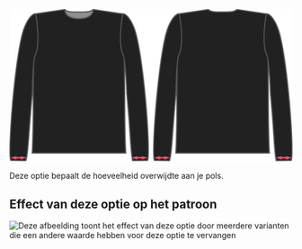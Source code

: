 ![De factor voor overwijdte pols bij Brian](./cuffease.svg)

Deze optie bepaalt de hoeveelheid overwijdte aan je pols.

## Effect van deze optie op het patroon

![Deze afbeelding toont het effect van deze optie door meerdere varianten die een andere waarde hebben voor deze optie te vervangen](hugo\_cuffease\_sample.svg "Effect van deze optie op het patroon")
